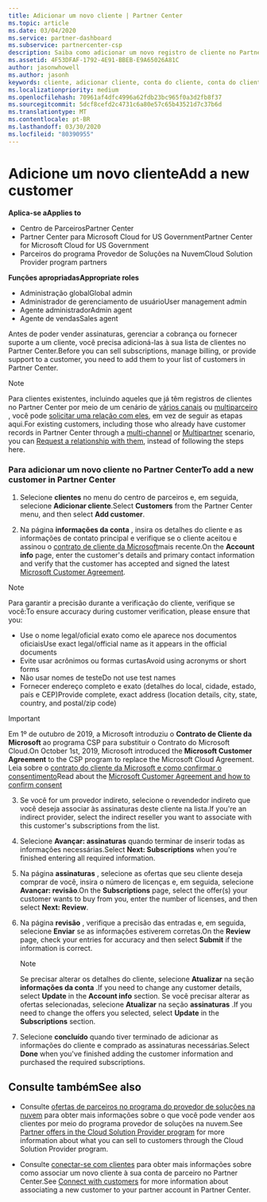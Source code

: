 ```yaml
---
title: Adicionar um novo cliente | Partner Center
ms.topic: article
ms.date: 03/04/2020
ms.service: partner-dashboard
ms.subservice: partnercenter-csp
description: Saiba como adicionar um novo registro de cliente no Partner Center. Em seguida, você pode vender as assinaturas de cliente, gerenciar a cobrança ou fornecer suporte ao cliente.
ms.assetid: 4F53DFAF-1792-4E91-BBEB-E9A65026A81C
author: jasonwhowell
ms.author: jasonh
keywords: cliente, adicionar cliente, conta do cliente, conta do cliente no Partner Center, clientes, adicionar clientes, criar conta do cliente
ms.localizationpriority: medium
ms.openlocfilehash: 70961af4dfc4996a62fdb23bc965f0a3d2fb8f37
ms.sourcegitcommit: 5dcf8cefd2c4731c6a80e57c65b43521d7c37b6d
ms.translationtype: MT
ms.contentlocale: pt-BR
ms.lasthandoff: 03/30/2020
ms.locfileid: "80390955"
---
```

# <a name="add-a-new-customer"></a><span data-ttu-id="1203d-105">Adicione um novo cliente</span><span class="sxs-lookup"><span data-stu-id="1203d-105">Add a new customer</span></span> 

<span data-ttu-id="1203d-106">**Aplica-se a**</span><span class="sxs-lookup"><span data-stu-id="1203d-106">**Applies to**</span></span>

- <span data-ttu-id="1203d-107">Centro de Parceiros</span><span class="sxs-lookup"><span data-stu-id="1203d-107">Partner Center</span></span>
- <span data-ttu-id="1203d-108">Partner Center para Microsoft Cloud for US Government</span><span class="sxs-lookup"><span data-stu-id="1203d-108">Partner Center for Microsoft Cloud for US Government</span></span>
- <span data-ttu-id="1203d-109">Parceiros do programa Provedor de Soluções na Nuvem</span><span class="sxs-lookup"><span data-stu-id="1203d-109">Cloud Solution Provider program partners</span></span>

<span data-ttu-id="1203d-110">**Funções apropriadas**</span><span class="sxs-lookup"><span data-stu-id="1203d-110">**Appropriate roles**</span></span>

- <span data-ttu-id="1203d-111">Administração global</span><span class="sxs-lookup"><span data-stu-id="1203d-111">Global admin</span></span>
- <span data-ttu-id="1203d-112">Administrador de gerenciamento de usuário</span><span class="sxs-lookup"><span data-stu-id="1203d-112">User management admin</span></span>
- <span data-ttu-id="1203d-113">Agente administrador</span><span class="sxs-lookup"><span data-stu-id="1203d-113">Admin agent</span></span>
- <span data-ttu-id="1203d-114">Agente de vendas</span><span class="sxs-lookup"><span data-stu-id="1203d-114">Sales agent</span></span>


<span data-ttu-id="1203d-115">Antes de poder vender assinaturas, gerenciar a cobrança ou fornecer suporte a um cliente, você precisa adicioná-las à sua lista de clientes no Partner Center.</span><span class="sxs-lookup"><span data-stu-id="1203d-115">Before you can sell subscriptions, manage billing, or provide support to a customer, you need to add them to your list of customers in Partner  Center.</span></span>

>[!NOTE]
><span data-ttu-id="1203d-116">Para clientes existentes, incluindo aqueles que já têm registros de clientes no Partner Center por meio de um cenário de [vários canais](multichannel.md) ou [multiparceiro](multipartner.md) , você pode [solicitar uma relação com eles](request-a-relationship-with-a-customer.md), em vez de seguir as etapas aqui.</span><span class="sxs-lookup"><span data-stu-id="1203d-116">For existing customers, including those who already have customer records in Partner Center through a [multi-channel](multichannel.md) or [Multipartner](multipartner.md) scenario, you can [Request a relationship with them](request-a-relationship-with-a-customer.md), instead of following the steps here.</span></span>

### <a name="to-add-a-new-customer-in-partner-center"></a><span data-ttu-id="1203d-117">Para adicionar um novo cliente no Partner Center</span><span class="sxs-lookup"><span data-stu-id="1203d-117">To add a new customer in Partner Center</span></span>

1. <span data-ttu-id="1203d-118">Selecione **clientes** no menu do centro de parceiros e, em seguida, selecione **Adicionar cliente**.</span><span class="sxs-lookup"><span data-stu-id="1203d-118">Select **Customers** from the Partner Center menu, and then select **Add customer**.</span></span>

2. <span data-ttu-id="1203d-119">Na página **informações da conta** , insira os detalhes do cliente e as informações de contato principal e verifique se o cliente aceitou e assinou o [contrato de cliente da Microsoft](agreements.md)mais recente.</span><span class="sxs-lookup"><span data-stu-id="1203d-119">On the **Account info** page, enter the customer's details and primary contact information and verify that the customer has accepted and signed the latest [Microsoft Customer Agreement](agreements.md).</span></span>

>[!NOTE]
>
><span data-ttu-id="1203d-120">Para garantir a precisão durante a verificação do cliente, verifique se você:</span><span class="sxs-lookup"><span data-stu-id="1203d-120">To ensure accuracy during customer verification, please ensure that you:</span></span>
>- <span data-ttu-id="1203d-121">Use o nome legal/oficial exato como ele aparece nos documentos oficiais</span><span class="sxs-lookup"><span data-stu-id="1203d-121">Use exact legal/official name as it appears in the official documents</span></span>
>- <span data-ttu-id="1203d-122">Evite usar acrônimos ou formas curtas</span><span class="sxs-lookup"><span data-stu-id="1203d-122">Avoid using acronyms or short forms</span></span>
>- <span data-ttu-id="1203d-123">Não usar nomes de teste</span><span class="sxs-lookup"><span data-stu-id="1203d-123">Do not use test names</span></span>
>- <span data-ttu-id="1203d-124">Fornecer endereço completo e exato (detalhes do local, cidade, estado, país e CEP)</span><span class="sxs-lookup"><span data-stu-id="1203d-124">Provide complete, exact address (location details, city, state, country, and postal/zip code)</span></span>


>[!IMPORTANT] 
> <span data-ttu-id="1203d-125">Em 1º de outubro de 2019, a Microsoft introduziu o **Contrato de Cliente da Microsoft** ao programa CSP para substituir o Contrato do Microsoft Cloud.</span><span class="sxs-lookup"><span data-stu-id="1203d-125">On October 1st, 2019, Microsoft introduced the **Microsoft Customer Agreement** to the CSP program to replace the Microsoft Cloud Agreement.</span></span> <span data-ttu-id="1203d-126">Leia sobre o [contrato do cliente da Microsoft e como confirmar o consentimento](confirm-customer-agreement.md)</span><span class="sxs-lookup"><span data-stu-id="1203d-126">Read about the [Microsoft Customer Agreement and how to confirm consent](confirm-customer-agreement.md)</span></span>
  
3. <span data-ttu-id="1203d-127">Se você for um provedor indireto, selecione o revendedor indireto que você deseja associar às assinaturas deste cliente na lista.</span><span class="sxs-lookup"><span data-stu-id="1203d-127">If you're an indirect provider, select the indirect reseller you want to associate with this customer's subscriptions from the list.</span></span>

4. <span data-ttu-id="1203d-128">Selecione **Avançar: assinaturas** quando terminar de inserir todas as informações necessárias.</span><span class="sxs-lookup"><span data-stu-id="1203d-128">Select **Next: Subscriptions** when you're finished entering all required information.</span></span>

5. <span data-ttu-id="1203d-129">Na página **assinaturas** , selecione as ofertas que seu cliente deseja comprar de você, insira o número de licenças e, em seguida, selecione **Avançar: revisão**.</span><span class="sxs-lookup"><span data-stu-id="1203d-129">On the **Subscriptions** page, select the offer(s) your customer wants to buy from you, enter the number of licenses, and then select **Next: Review**.</span></span>

6. <span data-ttu-id="1203d-130">Na página **revisão** , verifique a precisão das entradas e, em seguida, selecione **Enviar** se as informações estiverem corretas.</span><span class="sxs-lookup"><span data-stu-id="1203d-130">On the **Review** page, check your entries for accuracy and then select **Submit** if the information is correct.</span></span>

    >[!NOTE]
    ><span data-ttu-id="1203d-131">Se precisar alterar os detalhes do cliente, selecione **Atualizar** na seção **informações da conta** .</span><span class="sxs-lookup"><span data-stu-id="1203d-131">If you need to change any customer details, select **Update** in the **Account info** section.</span></span> <span data-ttu-id="1203d-132">Se você precisar alterar as ofertas selecionadas, selecione **Atualizar** na seção **assinaturas** .</span><span class="sxs-lookup"><span data-stu-id="1203d-132">If you need to change the offers you selected, select **Update** in the **Subscriptions** section.</span></span>

7. <span data-ttu-id="1203d-133">Selecione **concluído** quando tiver terminado de adicionar as informações do cliente e comprado as assinaturas necessárias.</span><span class="sxs-lookup"><span data-stu-id="1203d-133">Select **Done** when you've finished adding the customer information and purchased the required subscriptions.</span></span>

## <a name="see-also"></a><span data-ttu-id="1203d-134">Consulte também</span><span class="sxs-lookup"><span data-stu-id="1203d-134">See also</span></span>

- <span data-ttu-id="1203d-135">Consulte [ofertas de parceiros no programa do provedor de soluções na nuvem](csp-offers.md) para obter mais informações sobre o que você pode vender aos clientes por meio do programa provedor de soluções na nuvem.</span><span class="sxs-lookup"><span data-stu-id="1203d-135">See [Partner offers in the Cloud Solution Provider program](csp-offers.md) for more information about what you can sell to customers through the Cloud Solution Provider program.</span></span>

- <span data-ttu-id="1203d-136">Consulte [conectar-se com clientes](customer-accounts.md) para obter mais informações sobre como associar um novo cliente à sua conta de parceiro no Partner Center.</span><span class="sxs-lookup"><span data-stu-id="1203d-136">See [Connect with customers](customer-accounts.md) for more information about associating a new customer to your partner account in Partner Center.</span></span>
